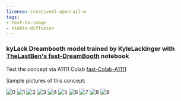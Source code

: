 ```yaml
---
license: creativeml-openrail-m
tags:
- text-to-image
- stable-diffusion
---
```

### kyLack Dreambooth model trained by KyleLackinger with [TheLastBen's fast-DreamBooth](https://colab.research.google.com/github/TheLastBen/fast-stable-diffusion/blob/main/fast-DreamBooth.ipynb) notebook


Test the concept via A1111 Colab [fast-Colab-A1111](https://colab.research.google.com/github/TheLastBen/fast-stable-diffusion/blob/main/fast_stable_diffusion_AUTOMATIC1111.ipynb)

Sample pictures of this concept:

  
  
  
  
  
  
  
  
  
  ![0](https://huggingface.co/KyleLackinger/kylack/resolve/main/sample_images/kyLack_(1).png)
      ![1](https://huggingface.co/KyleLackinger/kylack/resolve/main/sample_images/kyLack_(3).png)
      ![2](https://huggingface.co/KyleLackinger/kylack/resolve/main/sample_images/kyLack_(6).png)
      ![3](https://huggingface.co/KyleLackinger/kylack/resolve/main/sample_images/kyLack_(8).png)
      ![4](https://huggingface.co/KyleLackinger/kylack/resolve/main/sample_images/kyLack_(2).png)
      ![5](https://huggingface.co/KyleLackinger/kylack/resolve/main/sample_images/kyLack_(5).png)
      ![6](https://huggingface.co/KyleLackinger/kylack/resolve/main/sample_images/kyLack_(7).png)
      ![7](https://huggingface.co/KyleLackinger/kylack/resolve/main/sample_images/kyLack_(10).png)
      ![8](https://huggingface.co/KyleLackinger/kylack/resolve/main/sample_images/kyLack_(9).png)
      ![9](https://huggingface.co/KyleLackinger/kylack/resolve/main/sample_images/kyLack_(4).png)
      
